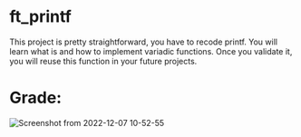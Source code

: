 # ft_printf
This project is pretty straightforward, you have to recode printf. You will learn what is and how to implement variadic functions. Once you validate it, you will reuse this function in your future projects. 

# Grade:

![Screenshot from 2022-12-07 10-52-55](https://user-images.githubusercontent.com/118270669/206160508-9dba7c86-948f-47c2-abfe-29fcd7d57c1d.png)

